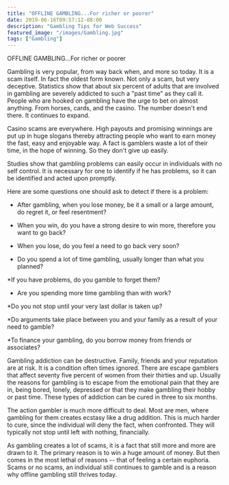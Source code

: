 ```yaml
---
title: "OFFLINE GAMBLING...For richer or poorer"
date: 2019-06-16T09:57:12-08:00
description: "Gambling Tips for Web Success"
featured_image: "/images/Gambling.jpg"
tags: ["Gambling"]
---
```


OFFLINE GAMBLING...For richer or poorer                                                   

Gambling is very popular, from way back when, and more so today.  It is a scam itself.  In fact the oldest form known.  Not only a scam, but very deceptive.  Statistics show that about six percent of adults that are involved in gambling are severely addicted to such a "past time" as they call it. People who are hooked on gambling have the urge to bet on almost anything.  From horses, cards, and the casino. The number doesn't end there.  It continues to expand.   

Casino scams are everywhere.  High payouts and promising winnings are put up in huge slogans thereby attracting people who want to earn money the fast, easy and enjoyable way.  A fact is gamblers waste a lot of their time, in the hope of winning.  So they don't give up easily.

Studies show that gambling problems can easily occur in individuals with no self control.  It is necessary for one to identify if he has problems, so it can be identified and acted upon promptly.

Here are some questions one should ask to detect if there is a problem:

* After gambling, when you lose money, be it a small or a large amount, do regret it, or feel resentment?

* When you win, do you have a strong desire to win more, therefore you want to go back?

* When you lose, do you feel a need to go back very soon?

* Do you spend a lot of time gambling, usually longer than what you planned?

*If you have problems, do you gamble to forget them? 

* Are you spending more time gambling than with work?

*Do you not stop until your very last dollar is taken up?

*Do arguments take place between you and your family as a result of your need to gamble?

*To finance your gambling, do you borrow money from friends or associates?

Gambling addiction can be destructive.  Family, friends and your reputation are at risk.  It is a condition often times ignored.  There are escape gamblers that affect seventy five percent of women from their thirties and up.  Usually the reasons for gambling is to escape from the emotional pain that they are in, being bored, lonely, depressed or that they make gambling their hobby or past time.  These types of addiction can be cured in three to six months.

The action gambler is much more difficult to deal.  Most are men, where gambling for them creates ecstasy like a drug addition.  This is much harder to cure, since the individual will deny the fact, when confronted.  They will typically not stop until left with nothing, financially.

As gambling creates a lot of scams, it is a fact that still more and more are drawn to it.  The primary reason is to win a huge amount of money.  But then comes in the most lethal of reasons -- that of feeling a certain euphoria.  Scams or no scams, an individual still continues to gamble and is a reason why offline gambling still thrives today.

